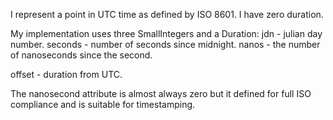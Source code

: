 I represent a point in UTC time as defined by ISO 8601. I have zero duration.My implementation uses three SmallIntegers and a Duration:jdn		- julian day number.seconds	- number of seconds since midnight.nanos	- the number of nanoseconds since the second.offset	- duration from UTC.The nanosecond attribute is almost always zero but it defined for full ISO compliance and is suitable for timestamping.